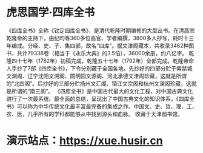 # 虎思国学·四库全书
《四库全书》全称《钦定四库全书》，是清代乾隆时期编修的大型丛书。在清高宗乾隆帝的主持下，由纪昀等360多位高官、学者编撰，3800多人抄写，耗时十三年编成。分经、史、子、集四部，故名“四库”。据文津阁藏本，共收录3462种图书，共计79338卷（相当于《永乐大典》的3.5倍），36000余册，约八亿字。 乾隆四十七年（1782年）初稿完成，乾隆五十七年（1792年）全部完成。乾隆帝命人手抄了7部《四库全书》，下令分别藏于全国各地。先抄好的四部分贮于紫禁城文渊阁、辽宁沈阳文溯阁、圆明园文源阁、河北承德文津阁珍藏，这就是所谓的“北四阁”。后抄好的三部分贮扬州文汇阁、镇江文宗阁和杭州文澜阁珍藏，这就是所谓的“南三阁”。 《四库全书》是中国古代最大的文化工程，对中国古典文化进行了一次最系统、最全面的总结，呈现出了中国古典文化的知识体系。《四库全书》可以称为中华传统文化最丰富最完备的集成之作。中国文、史、哲、理、工、农、医，几乎所有的学科都能够从中找到源头和血脉。 收藏于天津图书馆。
# 演示站点：https://xue.husir.cn
